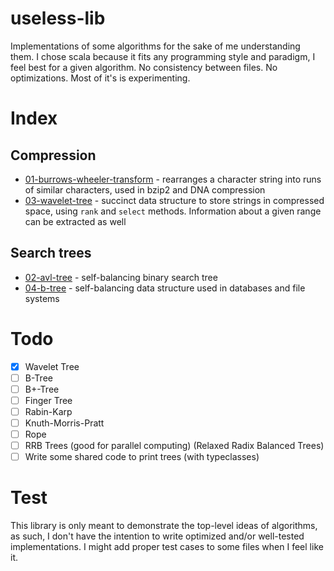 # useless-lib

Implementations of some algorithms for the sake of me understanding them. I chose scala because it fits any programming style and paradigm, I feel best for a given algorithm. No consistency between files. No optimizations. Most of it's is experimenting.

# Index

## Compression

 - [01-burrows-wheeler-transform](01-burrows-wheeler-transform) - rearranges a character string into runs of similar characters, used in bzip2 and DNA compression
 - [03-wavelet-tree](03-wavelet-tree) - succinct data structure to store strings in compressed space, using `rank` and `select` methods. Information about a given range can be extracted as well

## Search trees

 - [02-avl-tree](02-avl-tree) - self-balancing binary search tree
 - [04-b-tree](04-b-tree) - self-balancing data structure used in databases and file systems

# Todo

 - [x] Wavelet Tree
 - [ ] B-Tree
 - [ ] B+-Tree
 - [ ] Finger Tree
 - [ ] Rabin-Karp
 - [ ] Knuth-Morris-Pratt
 - [ ] Rope
 - [ ] RRB Trees (good for parallel computing) (Relaxed Radix Balanced Trees)
 - [ ] Write some shared code to print trees (with typeclasses)

# Test

This library is only meant to demonstrate the top-level ideas of algorithms, as such, I don't have the intention to write optimized and/or well-tested implementations. I might add proper test cases to some files when I feel like it.
